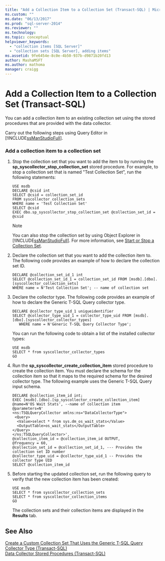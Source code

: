 ```yaml
---
title: "Add a Collection Item to a Collection Set (Transact-SQL) | Microsoft Docs"
ms.custom: ""
ms.date: "06/13/2017"
ms.prod: "sql-server-2014"
ms.reviewer: ""
ms.technology:
ms.topic: conceptual
helpviewer_keywords: 
  - "collection items [SQL Server]"
  - "collection sets [SQL Server], adding items"
ms.assetid: 9fe6454e-8c0e-4b50-937b-d9871b20fd13
author: MashaMSFT
ms.author: mathoma
manager: craigg
---
```

# Add a Collection Item to a Collection Set (Transact-SQL)
  You can add a collection item to an existing collection set using the stored procedures that are provided with the data collector.  
  
 Carry out the following steps using Query Editor in [!INCLUDE[ssManStudioFull](../../includes/ssmanstudiofull-md.md)].  
  
### Add a collection item to a collection set  
  
1.  Stop the collection set that you want to add the item to by running the **sp_syscollector_stop_collection_set** stored procedure. For example, to stop a collection set that is named "Test Collection Set", run the following statements:  
  
    ```tsql  
    USE msdb  
    DECLARE @csid int  
    SELECT @csid = collection_set_id  
    FROM syscollector_collection_sets  
    WHERE name = 'Test Collection Set'  
    SELECT @csid  
    EXEC dbo.sp_syscollector_stop_collection_set @collection_set_id = @csid  
    ```  
  
    > [!NOTE]  
    >  You can also stop the collection set by using Object Explorer in [!INCLUDE[ssManStudioFull](../../includes/ssmanstudiofull-md.md)]. For more information, see [Start or Stop a Collection Set](start-or-stop-a-collection-set.md).  
  
2.  Declare the collection set that you want to add the collection item to. The following code provides an example of how to declare the collection set ID.  
  
    ```tsql  
    DECLARE @collection_set_id_1 int  
    SELECT @collection_set_id_1 = collection_set_id FROM [msdb].[dbo].[syscollector_collection_sets]  
    WHERE name = N'Test Collection Set'; -- name of collection set  
    ```  
  
3.  Declare the collector type. The following code provides an example of how to declare the Generic T-SQL Query collector type.  
  
    ```tsql  
    DECLARE @collector_type_uid_1 uniqueidentifier  
    SELECT @collector_type_uid_1 = collector_type_uid FROM [msdb].[dbo].[syscollector_collector_types]   
       WHERE name = N'Generic T-SQL Query Collector Type';  
    ```  
  
     You can run the following code to obtain a list of the installed collector types:  
  
    ```tsql  
    USE msdb  
    SELECT * from syscollector_collector_types  
    GO  
    ```  
  
4.  Run the **sp_syscollector_create_collection_item** stored procedure to create the collection item. You must declare the schema for the collection item so that it maps to the required schema for the desired collector type. The following example uses the Generic T-SQL Query input schema.  
  
    ```tsql  
    DECLARE @collection_item_id int;  
    EXEC [msdb].[dbo].[sp_syscollector_create_collection_item]   
    @name=N'OS Wait Stats', --name of collection item  
    @parameters=N'  
    <ns:TSQLQueryCollector xmlns:ns="DataCollectorType">  
     <Query>  
      <Value>select * from sys.dm_os_wait_stats</Value>  
      <OutputTable>os_wait_stats</OutputTable>  
    </Query>  
    </ns:TSQLQueryCollector>',  
    @collection_item_id = @collection_item_id OUTPUT,  
    @frequency = 60,  
    @collection_set_id = @collection_set_id_1, --- Provides the collection set ID number  
    @collector_type_uid = @collector_type_uid_1 -- Provides the collector type UID  
    SELECT @collection_item_id     
    ```  
  
5.  Before starting the updated collection set, run the following query to verify that the new collection item has been created:  
  
    ```xaml  
    USE msdb  
    SELECT * from syscollector_collection_sets  
    SELECT * from syscollector_collection_items  
    GO  
    ```  
  
     The collection sets and their collection items are displayed in the **Results** tab.  
  
## See Also  
 [Create a Custom Collection Set That Uses the Generic T-SQL Query Collector Type &#40;Transact-SQL&#41;](create-custom-collection-set-generic-t-sql-query-collector-type.md)   
 [Data Collector Stored Procedures &#40;Transact-SQL&#41;](/sql/relational-databases/system-stored-procedures/data-collector-stored-procedures-transact-sql)  
  
  
